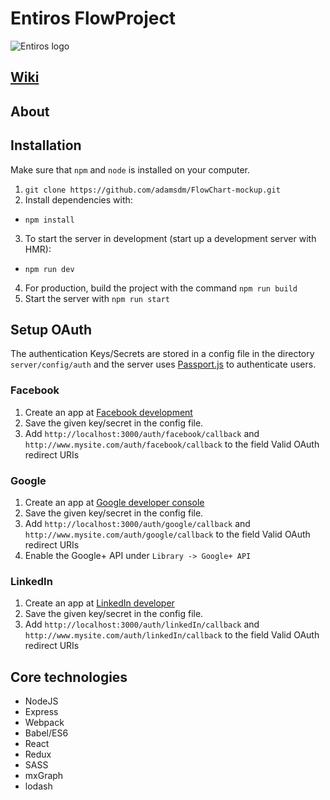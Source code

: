 # Entiros FlowProject

![Entiros logo](http://www.entiros.se/sites/default/files/entiros_logo_4f_square.png "Entiros logo")

## [Wiki](https://github.com/adamsdm/FlowChart-mockup/wiki)


## About 

## Installation
Make sure that `npm` and `node` is installed on your computer.

1. `git clone https://github.com/adamsdm/FlowChart-mockup.git`
2. Install dependencies with:
  * `npm install`
3. To start the server in development (start up a development server with HMR): 
  * `npm run dev`
4. For production, build the project with the command `npm run build`
5. Start the server with `npm run start`

## Setup OAuth

The authentication Keys/Secrets are stored in a config file in the directory `server/config/auth` and the server uses [Passport.js](http://passportjs.org/) to authenticate users.

### Facebook
1. Create an app at [Facebook development](https://developers.facebook.com/)
2. Save the given key/secret in the config file.
3. Add `http://localhost:3000/auth/facebook/callback` and `http://www.mysite.com/auth/facebook/callback`
to the field Valid OAuth redirect URIs

### Google
1. Create an app at [Google developer console](https://console.developers.google.com/)
2. Save the given key/secret in the config file.
3. Add `http://localhost:3000/auth/google/callback` and `http://www.mysite.com/auth/google/callback`
to the field Valid OAuth redirect URIs
4. Enable the Google+ API under `Library -> Google+ API`

### LinkedIn
1. Create an app at [LinkedIn developer](https://www.linkedin.com/developer/apps)
2. Save the given key/secret in the config file.
3. Add `http://localhost:3000/auth/linkedIn/callback` and `http://www.mysite.com/auth/linkedIn/callback`
to the field Valid OAuth redirect URIs


## Core technologies

* NodeJS
* Express
* Webpack
* Babel/ES6
* React
* Redux
* SASS
* mxGraph
* lodash
